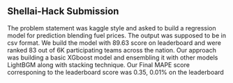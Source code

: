 ## Shellai-Hack Submission
The problem statement was kaggle style and asked to build a regression model for prediction blending fuel prices. The output was supposed to be in csv format. We build the model with 89.63 score on leaderboard and were ranked 83 out of 6K participating teams across the nation.
Our approach was building a basic XGboost model and ensembling it with other models LightBGM along with stacking technique. Our Final MAPE score corresponing to the leaderboard score was 0.35, 0.01% on the leaderboard
